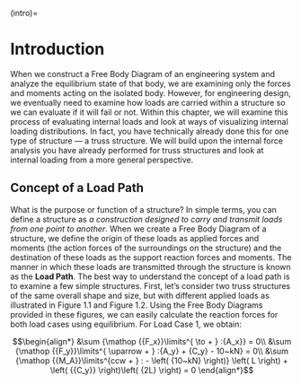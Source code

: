(intro)=
# Introduction
When we construct a Free Body Diagram of an engineering system and analyze the equilibrium state of that body, we are examining only the forces and moments acting on the isolated body. However, for engineering design, we eventually need to examine how loads are carried within a structure so we can evaluate if it will fail or not. Within this chapter, we will examine this process of evaluating internal loads and look at ways of visualizing internal loading distributions. In fact, you have technically already done this for one type of structure — a truss structure. We will build upon the internal force analysis you have already performed for truss structures and look at internal loading from a more general perspective. 

## Concept of a Load Path
What is the purpose or function of a structure? In simple terms, you can define a structure as *a construction designed to carry and transmit loads from one point to another*. When we create a Free Body Diagram of a structure, we define the origin of these loads as applied forces and moments (the action forces of the surroundings on the structure) and the destination of these loads as the support reaction forces and moments. The manner in which these loads are transmitted through the structure is known as the **Load Path**.
The best way to understand the concept of a load path is to examine a few simple structures. First, let’s consider two truss structures of the same overall shape and size, but with different applied loads as illustrated in Figure 1.1 and Figure 1.2. Using the Free Body Diagrams provided in these figures, we can easily calculate the reaction forces for both load cases using equilibrium.
For Load Case 1, we obtain:

$$\begin{align*} 
    &\sum {\mathop {{F_x}}\limits^{ \to  + } :{A_x}}  = 0\\
    &\sum {\mathop {{F_y}}\limits^{ \uparrow  + } :{A_y} + {C_y} - 10~kN}  = 0\\
    &\sum {\mathop {{M_A}}\limits^{ccw + } : - \left( {10~kN} \right)} \left( L \right) + \left( {{C_y}} \right)\left( {2L} \right) = 0
\end{align*}$$
